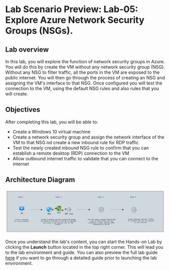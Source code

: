 # Lab Scenario Preview: Lab-05: Explore Azure Network Security Groups (NSGs).

## Lab overview

In this lab, you will explore the function of network security groups in Azure. You will do this by create the VM without any network security group (NSG). Without any NSG to filter traffic, all the ports in the VM are exposed to the public internet. You will then go through the process of creating an NSG and assigning the VM's interface to that NSG. Once configured you will test the connection to the VM, using the default NSG rules and also rules that you will create.

## Objectives

After completing this lab, you will be able to:

- Create a Windows 10 virtual machine
- Create a network security group and assign the network interface of the VM to that NSG.nd create a new inbound rule for RDP traffic
- Test the newly created inbound NSG rule to confirm that you can establish a remote desktop (RDP) connection to the VM
- Allow outbound internet traffic to validate that you can connect to the internet

## Architecture Diagram

 ![](./Images/sc900lab5.png)

Once you understand the lab's content, you can start the Hands-on Lab by clicking the **Launch** button located in the top right corner. This will lead you to the lab environment and guide. You can also preview the full lab guide [here](https://experience.cloudlabs.ai/#/labguidepreview/f4ba658e-0401-499f-9c66-a91afd5f5110) if you want to go through a detailed guide prior to launching the lab environment. 
